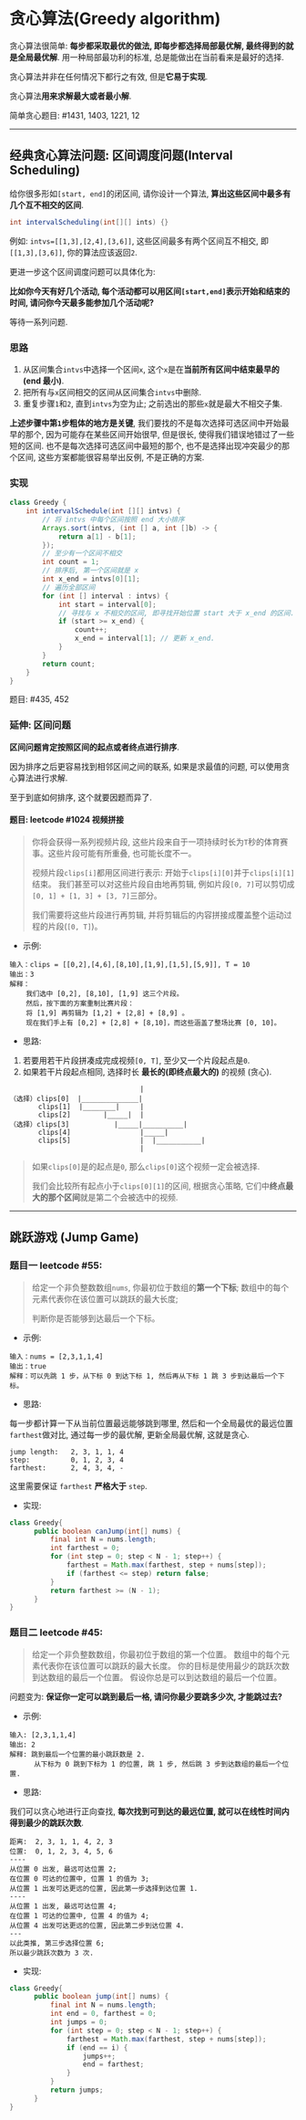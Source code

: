 # 贪心算法(Greedy algorithm)

贪心算法很简单: **每步都采取最优的做法, 即每步都选择局部最优解, 最终得到的就是全局最优解**. 
用一种局部最功利的标准, 总是能做出在当前看来是最好的选择.

贪心算法并非在任何情况下都行之有效, 但是**它易于实现**.

贪心算法**用来求解最大或者最小解**.

简单贪心题目: #1431, 1403, 1221, 12

---

## 经典贪心算法问题: 区间调度问题(Interval Scheduling)

给你很多形如`[start, end]`的闭区间, 请你设计一个算法, **算出这些区间中最多有几个互不相交的区间**.

```java
int intervalScheduling(int[][] ints) {}
```

例如: `intvs=[[1,3],[2,4],[3,6]]`, 这些区间最多有两个区间互不相交, 即`[[1,3],[3,6]]`, 你的算法应该返回`2`.

更进一步这个区间调度问题可以具体化为:

**比如你今天有好几个活动, 每个活动都可以用区间`[start,end]`表示开始和结束的时间, 请问你今天最多能参加几个活动呢?**

等待一系列问题.

### 思路

1. 从区间集合`intvs`中选择一个区间`x`, 这个`x`是在**当前所有区间中结束最早的(end 最小)**.
2. 把所有与`x`区间相交的区间从区间集合`intvs`中删除.
3. 重复步骤`1`和`2`, 直到`intvs`为空为止; 之前选出的那些`x`就是最大不相交子集.

**上述步骤中第`1`步粗体的地方是关键**, 
我们要找的不是每次选择可选区间中开始最早的那个, 因为可能存在某些区间开始很早, 但是很长, 使得我们错误地错过了一些短的区间.
也不是每次选择可选区间中最短的那个, 也不是选择出现冲突最少的那个区间, 这些方案都能很容易举出反例, 不是正确的方案.

### 实现

```java
class Greedy {
    int intervalSchedule(int [][] intvs) {
        // 将 intvs 中每个区间按照 end 大小排序
        Arrays.sort(intvs, (int [] a, int []b) -> {
            return a[1] - b[1];
        });
        // 至少有一个区间不相交
        int count = 1;
        // 排序后, 第一个区间就是 x
        int x_end = intvs[0][1];
        // 遍历全部区间
        for (int [] interval : intvs) {
            int start = interval[0];
            // 寻找与 x 不相交的区间, 即寻找开始位置 start 大于 x_end 的区间.
            if (start >= x_end) {
                count++;
                x_end = interval[1]; // 更新 x_end.
            }
        }
        return count;
    }   
}
```

题目: #435, 452

### 延伸: 区间问题

**区间问题肯定按照区间的起点或者终点进行排序**.

因为排序之后更容易找到相邻区间之间的联系, 如果是求最值的问题, 可以使用贪心算法进行求解.

至于到底如何排序, 这个就要因题而异了.

#### 题目: leetcode #1024 视频拼接

> 你将会获得一系列视频片段, 这些片段来自于一项持续时长为`T`秒的体育赛事。这些片段可能有所重叠, 也可能长度不一。
>
> 视频片段`clips[i]`都用区间进行表示: 开始于`clips[i][0]`并于`clips[i][1]`结束。
> 我们甚至可以对这些片段自由地再剪辑, 例如片段`[0, 7]`可以剪切成`[0, 1] + [1, 3] + [3, 7]`三部分。
>
> 我们需要将这些片段进行再剪辑, 并将剪辑后的内容拼接成覆盖整个运动过程的片段(`[0, T]`)。

- 示例:

```
输入：clips = [[0,2],[4,6],[8,10],[1,9],[1,5],[5,9]], T = 10
输出：3
解释：
    我们选中 [0,2], [8,10], [1,9] 这三个片段。
    然后，按下面的方案重制比赛片段：
    将 [1,9] 再剪辑为 [1,2] + [2,8] + [8,9] 。
    现在我们手上有 [0,2] + [2,8] + [8,10]，而这些涵盖了整场比赛 [0, 10]。
```

- 思路: 

1. 若要用若干片段拼凑成完成视频`[0, T]`, 至少又一个片段起点是`0`.
2. 如果若干片段起点相同, 选择时长 **最长的(即终点最大的)** 的视频 (贪心).

```
                                |
（选择）clips[0]  |______________|
       clips[1]  |________|     |
       clips[2]        |_____|  |
（选择）clips[3]           |_____|__________|
       clips[4]                 |_____|
       clips[5]                 |  |___________|
                                |
```
> 如果`clips[0]`是的起点是`0`, 那么`clips[0]`这个视频一定会被选择.
>
> 我们会比较所有起点小于`clips[0][1]`的区间, 根据贪心策略, 它们中**终点最大的那个区间**就是第二个会被选中的视频.

---

## 跳跃游戏 (Jump Game)

### 题目一 leetcode #55:

> 给定一个非负整数数组`nums`, 你最初位于数组的**第一个下标**;
> 数组中的每个元素代表你在该位置可以跳跃的最大长度;
>
> 判断你是否能够到达最后一个下标。

- 示例:

```
输入：nums = [2,3,1,1,4]
输出：true
解释：可以先跳 1 步，从下标 0 到达下标 1, 然后再从下标 1 跳 3 步到达最后一个下标。
```

- 思路:

每一步都计算一下从当前位置最远能够跳到哪里, 
然后和一个全局最优的最远位置`farthest`做对比, 
通过每一步的最优解, 更新全局最优解, 这就是贪心.

```
jump length:   2, 3, 1, 1, 4
step:          0, 1, 2, 3, 4
farthest:      2, 4, 3, 4, -
```

这里需要保证 `farthest` **严格大于** `step`.

- 实现:

```java
class Greedy{
      public boolean canJump(int[] nums) {
          final int N = nums.length;
          int farthest = 0;
          for (int step = 0; step < N - 1; step++) {
              farthest = Math.max(farthest, step + nums[step]);
              if (farthest <= step) return false;
          }
          return farthest >= (N - 1);
      }
}
```

### 题目二 leetcode #45:

> 给定一个非负整数数组，你最初位于数组的第一个位置。
> 数组中的每个元素代表你在该位置可以跳跃的最大长度。
> 你的目标是使用最少的跳跃次数到达数组的最后一个位置。
> 假设你总是可以到达数组的最后一个位置。

问题变为: **保证你一定可以跳到最后一格, 请问你最少要跳多少次, 才能跳过去?**

- 示例:

```
输入: [2,3,1,1,4]
输出: 2
解释: 跳到最后一个位置的最小跳跃数是 2.
      从下标为 0 跳到下标为 1 的位置, 跳 1 步, 然后跳 3 步到达数组的最后一个位置.
```

- 思路:

我们可以贪心地进行正向查找, **每次找到可到达的最远位置, 就可以在线性时间内得到最少的跳跃次数**.

```
距离:  2, 3, 1, 1, 4, 2, 3
位置:  0, 1, 2, 3, 4, 5, 6
----
从位置 0 出发, 最远可达位置 2; 
在位置 0 可达的位置中, 位置 1 的值为 3; 
从位置 1 出发可达更远的位置, 因此第一步选择到达位置 1. 
----
从位置 1 出发, 最远可达位置 4; 
在位置 1 可达的位置中, 位置 4 的值为 4; 
从位置 4 出发可达更远的位置, 因此第二步到达位置 4.
--- 
以此类推, 第三步选择位置 6;
所以最少跳跃次数为 3 次.
```

- 实现:

```java
class Greedy{
      public boolean jump(int[] nums) {
          final int N = nums.length;
          int end = 0, farthest = 0;
          int jumps = 0;
          for (int step = 0; step < N - 1; step++) {
              farthest = Math.max(farthest, step + nums[step]);
              if (end == i) {
                  jumps++;
                  end = farthest;
              }
          }
          return jumps;
      }
}
```